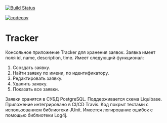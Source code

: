 [![Build Status](https://travis-ci.org/BischevRamil/job4j_tracker.svg?branch=master)](https://travis-ci.org/BischevRamil/job4j_tracker)


[![codecov](https://codecov.io/gh/BischevRamil/job4j_tracker/branch/master/graph/badge.svg)](https://codecov.io/gh/BischevRamil/job4j_tracker)


# Tracker

Консольное приложение Tracker для хранения заявок.
Заявка имеет поля id, name, description, time.
Имеет следующий функционал:
1. Ссоздать заявку.
2. Найти заявку по имени, по идентификатору.
3. Редактировать заявку.
4. Удалить заявку.
5. Показать все заявки.

Заявки хранятся в СУБД PostgreSQL.
Поддерживается схема Liquibase.
Приложение интегрировано в CI/CD Travis.
Код покрыт тестами с использованием библиотеки JUnit.
Имеется логирование ошибок с помощью библиотеки Log4j.
